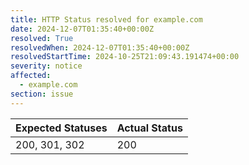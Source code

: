 ```yaml
---
title: HTTP Status resolved for example.com
date: 2024-12-07T01:35:40+00:00Z
resolved: True
resolvedWhen: 2024-12-07T01:35:40+00:00Z
resolvedStartTime: 2024-10-25T21:09:43.191474+00:00
severity: notice
affected:
  - example.com
section: issue
---
```


| Expected Statuses | Actual Status  |
|-------------------|----------------|
| 200, 301, 302 | 200 |
